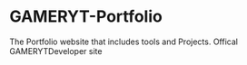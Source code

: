# GAMERYT-Portfolio
The Portfolio website that includes tools and Projects. Offical GAMERYTDeveloper site
